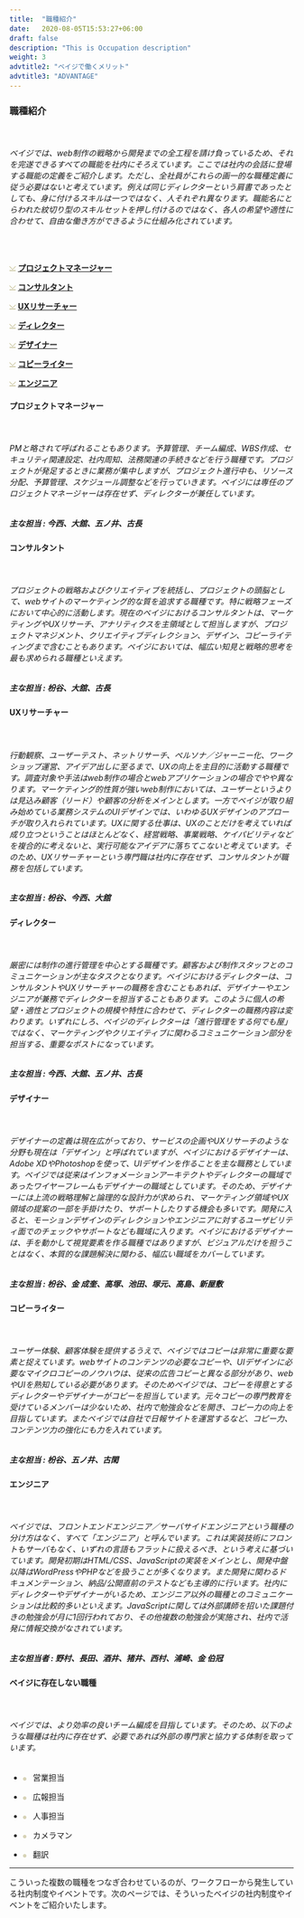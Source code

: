 ```yaml
---
title:  "職種紹介"
date:   2020-08-05T15:53:27+06:00
draft: false
description: "This is Occupation description"
weight: 3
advtitle2: "ベイジで働くメリット"
advtitle3: "ADVANTAGE"
---
```


### **職種紹介**
&nbsp;
###### ベイジでは、web制作の戦略から開発までの全工程を請け負っているため、それを完遂できるすべての職能を社内にそろえています。ここでは社内の会話に登場する職能の定義をご紹介します。ただし、全社員がこれらの画一的な職種定義に従う必要はないと考えています。例えば同じディレクターという肩書であったとしても、身に付けるスキルは一つではなく、人それぞれ異なります。職能名にとらわれた紋切り型のスキルセットを押し付けるのではなく、各人の希望や適性に合わせて、自由な働き方ができるように仕組み化されています。
&nbsp;

![Image not available](../ico_arw_page_anchor.gif "Title")  [**プロジェクトマネージャー**](#プロジェクトマネージャー)   

![Image not available](../ico_arw_page_anchor.gif "Title")  [**コンサルタント**](#コンサルタント)       

![Image not available](../ico_arw_page_anchor.gif "Title")  [**UXリサーチャー**](#uxリサーチャー)       

![Image not available](../ico_arw_page_anchor.gif "Title")  [**ディレクター**](#ディレクター)   

![Image not available](../ico_arw_page_anchor.gif "Title")  [**デザイナー**](#デザイナー)       

![Image not available](../ico_arw_page_anchor.gif "Title")  [**コピーライター**](#コピーライター)       

![Image not available](../ico_arw_page_anchor.gif "Title")  [**エンジニア**](#エンジニア)       

#### **プロジェクトマネージャー**
&nbsp;
###### PMと略されて呼ばれることもあります。予算管理、チーム編成、WBS作成、セキュリティ関連設定、社内周知、法務関連の手続きなどを行う職種です。プロジェクトが発足するときに業務が集中しますが、プロジェクト進行中も、リソース分配、予算管理、スケジュール調整などを行っていきます。ベイジには専任のプロジェクトマネージャーは存在せず、ディレクターが兼任しています。
##### 主な担当 :  今西、大舘、五ノ井、古長

#### **コンサルタント**
&nbsp;
###### プロジェクトの戦略およびクリエイティブを統括し、プロジェクトの頭脳として、webサイトのマーケティング的な質を追求する職種です。特に戦略フェーズにおいて中心的に活動します。現在のベイジにおけるコンサルタントは、マーケティングやUXリサーチ、アナリティクスを主領域として担当しますが、プロジェクトマネジメント、クリエイティブディレクション、デザイン、コピーライティングまで含むこともあります。ベイジにおいては、幅広い知見と戦略的思考を最も求められる職種といえます。 
##### 主な担当 :  枌谷、大舘、古長

#### **UXリサーチャー**
&nbsp;
###### 行動観察、ユーザーテスト、ネットリサーチ、ペルソナ／ジャーニー化、ワークショップ運営、アイデア出しに至るまで、UXの向上を主目的に活動する職種です。調査対象や手法はweb制作の場合とwebアプリケーションの場合でやや異なります。マーケティング的性質が強いweb制作においては、ユーザーというよりは見込み顧客（リード）や顧客の分析をメインとします。一方でベイジが取り組み始めている業務システムのUIデザインでは、いわゆるUXデザインのアプローチが取り入れられています。UXに関する仕事は、UXのことだけを考えていれば成り立つということはほとんどなく、経営戦略、事業戦略、ケイパビリティなどを複合的に考えないと、実行可能なアイデアに落ちてこないと考えています。そのため、UXリサーチャーという専門職は社内に存在せず、コンサルタントが職務を包括しています。
##### 主な担当 :  枌谷、今西、大舘

#### **ディレクター**
&nbsp;
###### 厳密には制作の進行管理を中心とする職種です。顧客および制作スタッフとのコミュニケーションが主なタスクとなります。ベイジにおけるディレクターは、コンサルタントやUXリサーチャーの職務を含むこともあれば、デザイナーやエンジニアが兼務でディレクターを担当することもあります。このように個人の希望・適性とプロジェクトの規模や特性に合わせて、ディレクターの職務内容は変わります。いずれにしろ、ベイジのディレクターは「進行管理をする何でも屋」ではなく、マーケティングやクリエイティブに関わるコミュニケーション部分を担当する、重要なポストになっています。
##### 主な担当 : 今西、大舘、五ノ井、古長

#### **デザイナー**
&nbsp;
###### デザイナーの定義は現在広がっており、サービスの企画やUXリサーチのような分野も現在は「デザイン」と呼ばれていますが、ベイジにおけるデザイナーは、Adobe XDやPhotoshopを使って、UIデザインを作ることを主な職務としています。ベイジでは従来はインフォメーションアーキテクトやディレクターの職域であったワイヤーフレームもデザイナーの職域としています。そのため、デザイナーには上流の戦略理解と論理的な設計力が求められ、マーケティング領域やUX領域の提案の一部を手掛けたり、サポートしたりする機会も多いです。開発に入ると、モーションデザインのディレクションやエンジニアに対するユーザビリティ面でのチェックやサポートなども職域に入ります。ベイジにおけるデザイナーは、手を動かして視覚要素を作る職種ではありますが、ビジュアルだけを担うことはなく、本質的な課題解決に関わる、幅広い職域をカバーしています。
##### 主な担当 : 枌谷、金 成奎、高塚、池田、塚元、高島、新屋敷

#### **コピーライター**
&nbsp;
###### ユーザー体験、顧客体験を提供するうえで、ベイジではコピーは非常に重要な要素と捉えています。webサイトのコンテンツの必要なコピーや、UIデザインに必要なマイクロコピーのノウハウは、従来の広告コピーと異なる部分があり、webやUIを熟知している必要があります。そのためベイジでは、コピーを得意とするディレクターやデザイナーがコピーを担当しています。元々コピーの専門教育を受けているメンバーは少ないため、社内で勉強会などを開き、コピー力の向上を目指しています。またベイジでは自社で日報サイトを運営するなど、コピー力、コンテンツ力の強化にも力を入れています。
##### 主な担当 : 枌谷、五ノ井、古閑

#### **エンジニア**
&nbsp;
###### ベイジでは、フロントエンドエンジニア／サーバサイドエンジニアという職種の分け方はなく、すべて「エンジニア」と呼んでいます。これは実装技術にフロントもサーバもなく、いずれの言語もフラットに扱えるべき、という考えに基づいています。開発初期はHTML/CSS、JavaScriptの実装をメインとし、開発中盤以降はWordPressやPHPなどを扱うことが多くなります。また開発に関わるドキュメンテーション、納品/公開直前のテストなども主導的に行います。社内にディレクターやデザイナーがいるため、エンジニア以外の職種とのコミュニケーションは比較的多いといえます。JavaScriptに関しては外部講師を招いた課題付きの勉強会が月に1回行われており、その他複数の勉強会が実施され、社内で活発に情報交換がなされています。
##### 主な担当者 : 野村、長田、酒井、猪井、西村、浦崎、金 伯冠

#### **ベイジに存在しない職種**
&nbsp;
###### ベイジでは、より効率の良いチーム編成を目指しています。そのため、以下のような職種は社内に存在せず、必要であれば外部の専門家と協力する体制を取っています。



* ![Image not available](../ico_circle_gold.gif "Title")  &nbsp; 営業担当      
  
* ![Image not available](../ico_circle_gold.gif "Title")  &nbsp; 広報担当      

* ![Image not available](../ico_circle_gold.gif "Title")  &nbsp; 人事担当      

* ![Image not available](../ico_circle_gold.gif "Title")  &nbsp; カメラマン      

* ![Image not available](../ico_circle_gold.gif "Title")  &nbsp; 翻訳    
---

こういった複数の職種をつなぎ合わせているのが、ワークフローから発生している社内制度やイベントです。次のページでは、そういったベイジの社内制度やイベントをご紹介いたします。